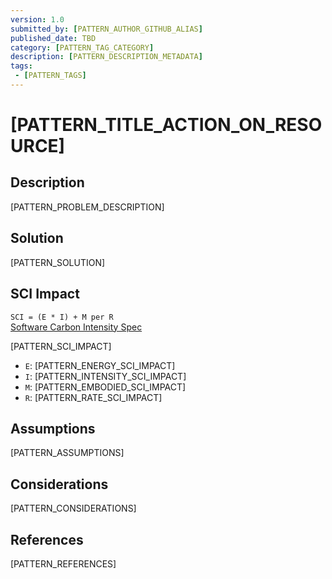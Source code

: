 ```yaml
---
version: 1.0
submitted_by: [PATTERN_AUTHOR_GITHUB_ALIAS]
published_date: TBD
category: [PATTERN_TAG_CATEGORY]
description: [PATTERN_DESCRIPTION_METADATA]
tags: 
 - [PATTERN_TAGS]
---
```


# [PATTERN_TITLE_ACTION_ON_RESOURCE]

## Description

[PATTERN_PROBLEM_DESCRIPTION]

## Solution

[PATTERN_SOLUTION] 

## SCI Impact

`SCI = (E * I) + M per R`  
[Software Carbon Intensity Spec](https://grnsft.org/sci)

[PATTERN_SCI_IMPACT]

- `E`: [PATTERN_ENERGY_SCI_IMPACT]
- `I`: [PATTERN_INTENSITY_SCI_IMPACT]
- `M`: [PATTERN_EMBODIED_SCI_IMPACT]
- `R`: [PATTERN_RATE_SCI_IMPACT]

## Assumptions

[PATTERN_ASSUMPTIONS]

## Considerations

[PATTERN_CONSIDERATIONS]

## References

[PATTERN_REFERENCES]
